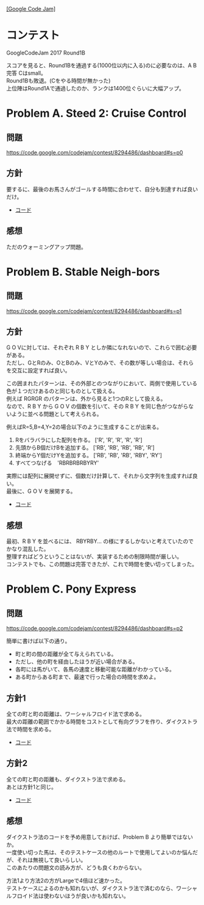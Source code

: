 <!-- --*-coding:utf-8-*-- -->
 
[\[Google Code Jam\]](../README.md)

# コンテスト
GoogleCodeJam 2017 Round1B

スコアを見ると、Round1Bを通過する(1000位以内に入る)のに必要なのは、A B 完答 Cはsmall。  
Round1Bも敗退。(Cをやる時間が無かった)  
上位陣はRound1Aで通過したのか、ランクは1400位ぐらいに大幅アップ。  

# Problem A. Steed 2: Cruise Control
## 問題
https://code.google.com/codejam/contest/8294486/dashboard#s=p0

## 方針
要するに、最後のお馬さんがゴールする時間に合わせて、自分も到達すれば良いだけ。

+ [コード](a.py)

## 感想
ただのウォーミングアップ問題。


# Problem B. Stable Neigh-bors
## 問題
https://code.google.com/codejam/contest/8294486/dashboard#s=p1

## 方針
G O Vに対しては、それぞれ R B Y としか隣になれないので、これらで囲む必要がある。  
ただし、GとRのみ、OとBのみ、VとYのみで、その数が等しい場合は、それらを交互に設定すれば良い。

この囲まれたパターンは、その外部とのつながりにおいて、両側で使用している色が１つだけあるのと同じものとして扱える。  
例えば RGRGR のパターンは、外から見ると1つのRとして扱える。  
なので、R B Y から G O V の個数を引いて、その R B Y を同じ色がつながらないように並べる問題として考えられる。  

例えばR=5,B=4,Y=2の場合以下のように生成することが出来る。
1. Rをバラバラにした配列を作る。 ['R', 'R', 'R', 'R', 'R']
1. 先頭からB個だけBを追加する。 ['RB', 'RB', 'RB', 'RB', 'R']
1. 終端からY個だけYを追加する。 ['RB', 'RB', 'RB', 'RBY', 'RY']
1. すべてつなげる　'RBRBRBRBYRY'

実際には配列に展開せずに、個数だけ計算して、それから文字列を生成すれば良い。  
最後に、G O V を展開する。  

+ [コード](b.py)

## 感想
最初、R B Y を並べるには、 RBYRBY... の様にするしかないと考えていたのでかなり混乱した。  
整理すればどうということはないが、実装するための制限時間が厳しい。  
コンテストでも、この問題は完答できたが、これで時間を使い切ってしまった。  


# Problem C. Pony Express
## 問題
https://code.google.com/codejam/contest/8294486/dashboard#s=p2

簡単に書けば以下の通り。
+ 町と町の間の距離が全て与えられている。  
+ ただし、他の町を経由したほうが近い場合がある。  
+ 各町には馬がいて、各馬の速度と移動可能な距離がわかっている。  
+ ある町からある町まで、最速で行った場合の時間を求めよ。  

## 方針1
全ての町と町の距離は、ワーシャルフロイド法で求める。  
最大の距離の範囲でかかる時間をコストとして有向グラフを作り、ダイクストラ法で時間を求める。  

+ [コード](c.py)

## 方針2
全ての町と町の距離も、ダイクストラ法で求める。  
あとは方針1と同じ。  

+ [コード](c2.py)

## 感想
ダイクストラ法のコードを予め用意しておけば、Problem B より簡単ではないか。  
一度使い切った馬は、そのテストケースの他のルートで使用してよいのか悩んだが、それは無視して良いらしい。  
このあたりの問題文の読み方が、どうも良くわからない。  

方法1より方法2の方がLargeで4倍ほど速かった。  
テストケースによるのかも知れないが、ダイクストラ法で済むのなら、ワーシャルフロイド法は使わないほうが良いかも知れない。  
